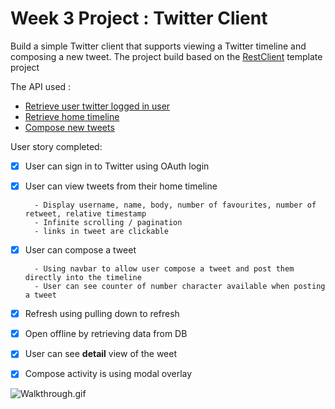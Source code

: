 # Week 3 Project : Twitter Client

Build a simple Twitter client that supports viewing a Twitter timeline and composing a new tweet. The project
build based on the [RestClient](https://github.com/codepath/android-rest-client-template) template project

The API used :

- [Retrieve user twitter logged in user](https://dev.twitter.com/rest/reference/get/account/verify_credentials)
- [Retrieve home timeline](https://dev.twitter.com/rest/reference/get/statuses/home_timeline)
- [Compose new tweets](https://dev.twitter.com/rest/reference/post/statuses/update)

User story completed:

- [x] User can sign in to Twitter using OAuth login
- [x] User can view tweets from their home timeline
        
        - Display username, name, body, number of favourites, number of retweet, relative timestamp
        - Infinite scrolling / pagination
        - links in tweet are clickable
        
- [x] User can compose a tweet

        - Using navbar to allow user compose a tweet and post them directly into the timeline
        - User can see counter of number character available when posting a tweet
        
- [x] Refresh using pulling down to refresh
- [x] Open offline by retrieving data from DB
- [x] User can see __detail__ view of the weet
- [x] Compose activity is using modal overlay

![Walkthrough.gif](walkthrough.gif)